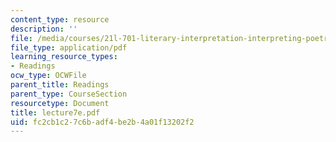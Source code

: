 ```yaml
---
content_type: resource
description: ''
file: /media/courses/21l-701-literary-interpretation-interpreting-poetry-fall-2003/fc2cb1c27c6badf4be2b4a01f13202f2_lecture7e.pdf
file_type: application/pdf
learning_resource_types:
- Readings
ocw_type: OCWFile
parent_title: Readings
parent_type: CourseSection
resourcetype: Document
title: lecture7e.pdf
uid: fc2cb1c2-7c6b-adf4-be2b-4a01f13202f2
---
```

